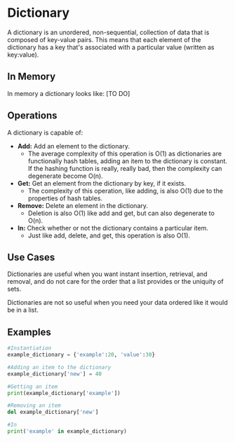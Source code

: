 # Dictionary

A dictionary is an unordered, non-sequential, collection of data that is composed of key-value pairs. This means that each element of the dictionary has a key that's associated with a particular value (written as key:value).

## In Memory

In memory a dictionary looks like: \[TO DO\]

## Operations

A dictionary is capable of:

* **Add:** Add an element to the dictionary.
    * The average complexity of this operation is O(1) as dictionaries are functionally hash tables, adding an item to the dictionary is constant. If the hashing function is really, really bad, then the complexity can degenerate become O(n).
* **Get:** Get an element from the dictionary by key, if it exists.
    * The complexity of this operation, like adding, is also O(1) due to the properties of hash tables.
* **Remove:** Delete an element in the dictionary.
    * Deletion is also O(1) like add and get, but can also degenerate to O(n).
* **In:** Check whether or not the dictionary contains a particular item.
    * Just like add, delete, and get, this operation is also O(1).


## Use Cases

Dictionaries are useful when you want instant insertion, retrieval, and removal, and do not care for the order that a list provides or the uniquity of sets.

Dictionaries are not so useful when you need your data ordered like it would be in a list.

## Examples

```python
#Instantiation
example_dictionary = {'example':20, 'value':30}

#Adding an item to the dictionary
example_dictionary['new'] = 40

#Getting an item
print(example_dictionary['example'])

#Removing an item
del example_dictionary['new']

#In
print('example' in example_dictionary)
```
